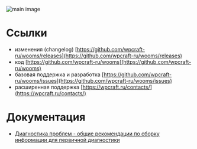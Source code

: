 ![main image](https://raw.githubusercontent.com/wpcraft-ru/wooms/master/screenshots/screenshot-1.gif)

# Ссылки
- изменения (changelog) [https://github.com/wpcraft-ru/wooms/releases](https://github.com/wpcraft-ru/wooms/releases)
- код [https://github.com/wpcraft-ru/wooms](https://github.com/wpcraft-ru/wooms)
- базовая поддержка и разработка [https://github.com/wpcraft-ru/wooms/issues](https://github.com/wpcraft-ru/wooms/issues)
- расширенная поддержка [https://wpcraft.ru/contacts/](https://wpcraft.ru/contacts/)

# Документация
- [Диагностика проблем - общие рекомендации по сборку информации для первичной диагностики](https://github.com/wpcraft-ru/wooms/wiki/Diagnostics)
